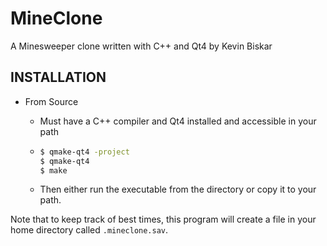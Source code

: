 MineClone
=========

A Minesweeper clone written with C++ and Qt4 by Kevin Biskar

INSTALLATION
------------

* From Source
    - Must have a C++ compiler and Qt4 installed and accessible in your path

    - ```bash
      $ qmake-qt4 -project
      $ qmake-qt4
      $ make
      ```

    - Then either run the executable from the directory or copy it to your path.

Note that to keep track of best times, this program will create a file in
your home directory called `.mineclone.sav`.
